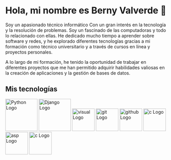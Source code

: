 # Hola, mi nombre es Berny Valverde 👋 



Soy un apasionado técnico informático 
Con un gran interés en la tecnología y la resolución de problemas. Soy un fascinado de las computadoras y todo lo relacionado con ellas. He dedicado mucho tiempo a aprender sobre software y redes, y he explorado diferentes tecnologías  gracias a mi formación como técnico universitario y a través de cursos en línea y proyectos personales. 

A lo largo de mi formación, he tenido la oportunidad de trabajar en diferentes proyectos que me han permitido adquirir habilidades valiosas en la creación de aplicaciones y la gestión de bases de datos.

## Mis tecnologías

<p>
<img src="https://www.python.org/static/img/python-logo@2x.png" alt="Python Logo" width="100"/>
<img src="https://www.djangoproject.com/m/img/logos/django-logo-negative.png" alt="Django Logo" width="100"/>
<img src="https://code.visualstudio.com/assets/apple-touch-icon.png" alt="visual Logo" width="70"/>
<img src="https://git-scm.com/images/logos/downloads/Git-Icon-1788C.png" alt="git Logo" width="70"/>
<img src="https://github.githubassets.com/images/modules/logos_page/GitHub-Mark.png" alt="github Logo" width="70"/>
<img src="https://learn.microsoft.com/es-es/dotnet/media/logo_csharp.png" alt="c Logo" width="70"/>
<img src="https://upload.wikimedia.org/wikipedia/commons/thumb/7/7d/Microsoft_.NET_logo.svg/684px-Microsoft_.NET_logo.svg.png" alt="asp Logo" width="70"/>
<img src="https://visualstudio.microsoft.com/wp-content/uploads/2021/10/Product-Icon.svg" alt="c Logo" width="70"/>
</p>


<!--
**Walt3rMel0n/Walt3rMel0n** is a ✨ _special_ ✨ repository because its `README.md` (this file) appears on your GitHub profile.

Here are some ideas to get you started:

- 🔭 I’m currently working on ...
- 🌱 I’m currently learning ...
- 👯 I’m looking to collaborate on ...
- 🤔 I’m looking for help with ...
- 💬 Ask me about ...
- 📫 How to reach me: ...
- 😄 Pronouns: ...
- ⚡ Fun fact: ...
-->
